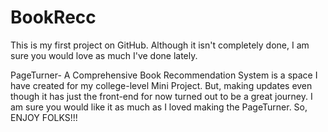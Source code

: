 # BookRecc
This is my first project on GitHub. Although it isn't completely done, I am sure you would love as much I've done lately.

PageTurner- A Comprehensive Book Recommendation System is a space I have created for my college-level Mini Project. But, making updates even though it has just the front-end for now turned out to be a great journey. I am sure you would like it as much as I loved making the PageTurner. So, ENJOY FOLKS!!!

